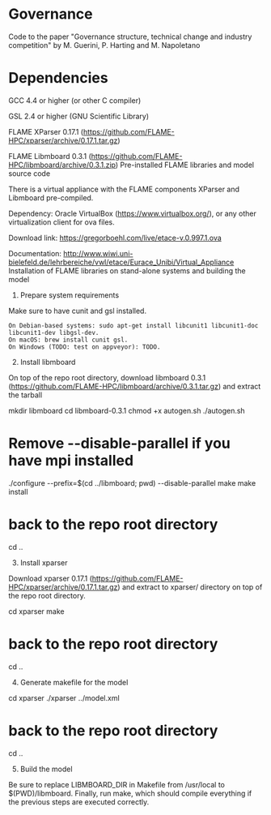 # Governance
Code to the paper "Governance structure, technical change and industry competition" by M. Guerini, P. Harting and M. Napoletano


# Dependencies

GCC 4.4 or higher (or other C compiler)

GSL 2.4 or higher (GNU Scientific Library)

FLAME XParser 0.17.1 (https://github.com/FLAME-HPC/xparser/archive/0.17.1.tar.gz)

FLAME Libmboard 0.3.1 (https://github.com/FLAME-HPC/libmboard/archive/0.3.1.zip)
Pre-installed FLAME libraries and model source code

There is a virtual appliance with the FLAME components XParser and Libmboard pre-compiled. 

Dependency: Oracle VirtualBox (https://www.virtualbox.org/), or any other virtualization client for ova files.

Download link: https://gregorboehl.com/live/etace-v.0.997.1.ova

Documentation: http://www.wiwi.uni-bielefeld.de/lehrbereiche/vwl/etace/Eurace_Unibi/Virtual_Appliance
Installation of FLAME libraries on stand-alone systems and building the model

1. Prepare system requirements

Make sure to have cunit and gsl installed.

    On Debian-based systems: sudo apt-get install libcunit1 libcunit1-doc libcunit1-dev libgsl-dev.
    On macOS: brew install cunit gsl.
    On Windows (TODO: test on appveyor): TODO.

2. Install libmboard

On top of the repo root directory, download libmboard 0.3.1 (https://github.com/FLAME-HPC/libmboard/archive/0.3.1.tar.gz) and extract the tarball

mkdir libmboard
cd libmboard-0.3.1
chmod +x autogen.sh
./autogen.sh
# Remove --disable-parallel if you have mpi installed
./configure --prefix=$(cd ../libmboard; pwd) --disable-parallel
make
make install
# back to the repo root directory
cd ..

3. Install xparser

Download xparser 0.17.1 (https://github.com/FLAME-HPC/xparser/archive/0.17.1.tar.gz) and extract to xparser/ directory on top of the repo root directory.

cd xparser
make
# back to the repo root directory
cd ..

4. Generate makefile for the model

cd xparser
./xparser ../model.xml
# back to the repo root directory
cd ..

5. Build the model

Be sure to replace LIBMBOARD_DIR in Makefile from /usr/local to $(PWD)/libmboard. Finally, run make, which should compile everything if the previous steps are executed correctly.
